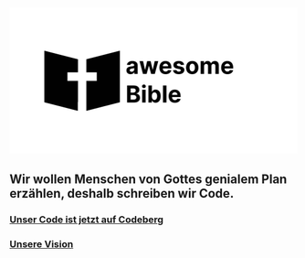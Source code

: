 <p align="center">
<img width="512" height="256" src="logo-awesomebible_black.png">
</p>

## Wir wollen Menschen von Gottes genialem Plan erzählen, deshalb schreiben wir Code.

### [Unser Code ist jetzt auf Codeberg](https://codeberg.org/awesomebible)
### [Unsere Vision](https://awesomebible.de/unsere-vision/)
